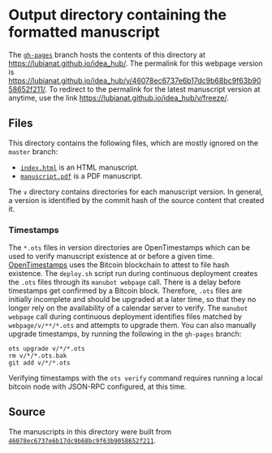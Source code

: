# Output directory containing the formatted manuscript

The [`gh-pages`](https://github.com/lubianat/idea_hub/tree/gh-pages) branch hosts the contents of this directory at <https://lubianat.github.io/idea_hub/>.
The permalink for this webpage version is <https://lubianat.github.io/idea_hub/v/46078ec6737e6b17dc9b68bc9f63b9058652f211/>.
To redirect to the permalink for the latest manuscript version at anytime, use the link <https://lubianat.github.io/idea_hub/v/freeze/>.

## Files

This directory contains the following files, which are mostly ignored on the `master` branch:

+ [`index.html`](index.html) is an HTML manuscript.
+ [`manuscript.pdf`](manuscript.pdf) is a PDF manuscript.

The `v` directory contains directories for each manuscript version.
In general, a version is identified by the commit hash of the source content that created it.

### Timestamps

The `*.ots` files in version directories are OpenTimestamps which can be used to verify manuscript existence at or before a given time.
[OpenTimestamps](https://opentimestamps.org/) uses the Bitcoin blockchain to attest to file hash existence.
The `deploy.sh` script run during continuous deployment creates the `.ots` files through its `manubot webpage` call.
There is a delay before timestamps get confirmed by a Bitcoin block.
Therefore, `.ots` files are initially incomplete and should be upgraded at a later time, so that they no longer rely on the availability of a calendar server to verify.
The `manubot webpage` call during continuous deployment identifies files matched by `webpage/v/**/*.ots` and attempts to upgrade them.
You can also manually upgrade timestamps, by running the following in the `gh-pages` branch:

```shell
ots upgrade v/*/*.ots
rm v/*/*.ots.bak
git add v/*/*.ots
```

Verifying timestamps with the `ots verify` command requires running a local bitcoin node with JSON-RPC configured, at this time.

## Source

The manuscripts in this directory were built from
[`46078ec6737e6b17dc9b68bc9f63b9058652f211`](https://github.com/lubianat/idea_hub/commit/46078ec6737e6b17dc9b68bc9f63b9058652f211).
